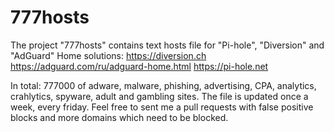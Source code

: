 # 777hosts
The project "777hosts" contains text hosts file for "Pi-hole", "Diversion" and "AdGuard" Home solutions:
https://diversion.ch
https://adguard.com/ru/adguard-home.html
https://pi-hole.net

In total: 777000 of adware, malware, phishing, advertising, CPA, analytics, crahlytics, spyware, adult and gambling sites. The file is updated once a week, every friday. Feel free to sent me a pull requests with false positive blocks and more domains which need to be blocked.
